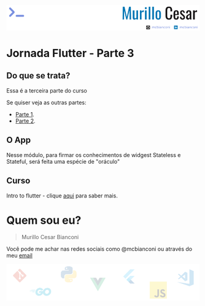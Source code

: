 ![Banner](https://github.com/mcbianconi/images/blob/master/banner.png)

# Jornada Flutter - **Parte 3**

## Do que se trata?
Essa é a terceira parte do curso

Se quiser veja as outras partes:
- [Parte 1](https://github.com/mcbianconi/mi-card).
- [Parte 2](https://github.com/mcbianconi/dicee).

## O App
Nesse módulo, para firmar os conhecimentos de widgest Stateless e Stateful, será feita uma
espécie de "oráculo"

## Curso
Intro to flutter - clique [aqui](https://www.appbrewery.co/p/intro-to-flutter) para saber mais.

# Quem sou eu?
> Murillo Cesar Bianconi

Você pode me achar nas redes sociais como @mcbianconi ou através do meu [email](mailto:murillo.bianconi@gmail.com)

![End Banner](https://github.com/mcbianconi/images/blob/master/readme-footer.png)
